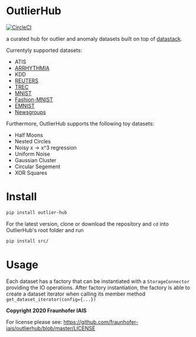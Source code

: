 # OutlierHub

[![CircleCI](https://circleci.com/gh/fraunhofer-iais/outlierhub.svg?style=svg)](https://circleci.com/gh/fraunhofer-iais/outlierhub)


a curated hub for outlier and anomaly datasets built on top of [datastack](https://github.com/le1nux/datastack).

Currentyly supported datasets:

* ATIS
* [ARRHYTHMIA](https://archive.ics.uci.edu/ml/datasets/arrhythmia)
* KDD
* [REUTERS](https://www.nltk.org/book/ch02.html)
* [TREC](https://cogcomp.seas.upenn.edu/Data/QA/QC/)
* [MNIST](http://yann.lecun.com/exdb/mnist/)
* [Fashion-MNIST](https://github.com/zalandoresearch/fashion-mnist)
* [EMNIST](https://www.nist.gov/itl/products-and-services/emnist-dataset)
* [Newsgroups](http://qwone.com/~jason/20Newsgroups/)

Furthermore, OutlierHub supports the following toy datasets:

* Half Moons
* Nested Circles
* Noisy x -> x^3 regression
* Uniform Noise
* Gaussian Cluster
* Circular Segement
* XOR Squares

# Install 

```bash
pip install outlier-hub
```

For the latest version, clone or download the repository and `cd` into OutlierHub's root folder and run

```bash
pip install src/
```



# Usage

Each dataset has a factory that can be instantiated with a `StorageConnector` providing the IO operations. 
After factory instantiation, the factory is able to create a dataset iterator when calling its member method `get_dataset_iterator(config={...})`  

**Copyright 2020 Fraunhofer IAIS**

For license please see: https://github.com/fraunhofer-iais/outlierhub/blob/master/LICENSE
